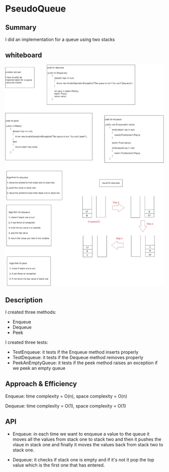 ﻿# PseudoQueue

## Summary
I did an implementation for a queue using two stacks

## whiteboard

![](chall-11-drawio.png)

## Description

I created three methods:

- Enqueue 
- Dequeue
- Peek

I created three tests:

- TestEnqueue: it tests if the Enqueue method inserts properly 
- TestDequeue: it tests if the Dequeue method removes properly 
- PeekAnEmptyQueue: it tests if the peek method raises an exception if we peek an 
empty queue 

## Approach & Efficiency

Enqueue: time complexity  = O(n),  space complexity = O(n)

Dequeue: time complexity = O(1),  space complexity = O(1)

## API

- Enqueue: in each time we want to enqueue a value to the queue 
it moves all the values from stack one to stack two and then it pushes 
the vlaue in stack one and finally it moves the values back from stack two
to stack one.

- Dequeue: it checks if stack one is empty and if it's not it pop the top value 
which is the first one that has entered.



